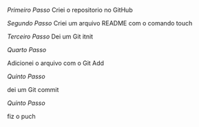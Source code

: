 *Primeiro Passo*
Criei o repositorio no GitHub

*Segundo Passo*
Criei um arquivo README com o comando touch

*Terceiro Passo*
Dei um Git itnit

*Quarto Passo*

Adicionei o arquivo com o Git Add

*Quinto Passo*

dei um Git commit

*Quinto Passo*

fiz o puch
